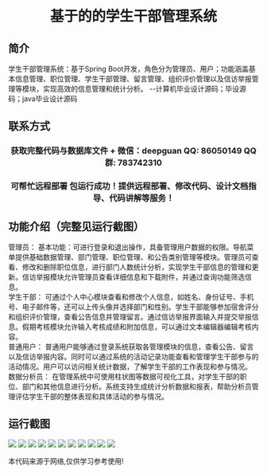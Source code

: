 <p><h1 align="center">基于的的学生干部管理系统</h1></p>

## 简介
学生干部管理系统：基于Spring Boot开发，角色分为管理员、用户；功能涵盖基本信息管理、职位管理、学生干部管理、留言管理、组织评价管理以及信访举报管理等模块，实现高效的信息管理和统计分析。    --计算机毕业设计源码；毕设源码；java毕业设计源码


## 联系方式
<p><h3 align="center">获取完整代码与数据库文件 + 微信：deepguan QQ: 86050149 QQ群: 783742310</h3></p>
<p><h3 align="center">可帮忙远程部署 包运行成功！提供远程部署、修改代码、设计文档指导、代码讲解等服务！</h3></p>

## 功能介绍（完整见运行截图）
管理员： 基本功能：可进行登录和退出操作，具备管理用户数据的权限。导航菜单提供基础数据管理、部门管理、职位管理、和公告类别管理等模块。管理员可查看、修改和删除职位信息，进行部门人数统计分析，实现学生干部信息的管理和更新。信访举报模块允许管理员查看详细信息和下载附件，并通过查询功能筛选信息。  
学生干部： 可通过个人中心模块查看和修改个人信息，如姓名、身份证号、手机号、电子邮件等，还可以上传头像并选择部门和性别。学生干部能够参加宿舍评分和组织评价管理，查看公告信息并管理留言。通过信访举报界面输入并提交举报信息。假期考核模块允许输入考核成绩和附加信息，可以通过文本编辑器编辑考核内容。  
普通用户： 普通用户能够通过登录系统获取各管理模块的信息，查看公告、留言以及信访举报内容。同时可以通过系统的活动记录功能查看和管理学生干部参与的活动情况。用户可以访问相关统计数据，了解学生干部的工作表现和参与情况。  
数据分析员： 在管理系统中可使用柱状图等数据可视化工具，对学生干部的职位、部门和其他信息进行分析。系统支持生成统计分析数据和报表，帮助分析员管理评估学生干部的整体表现和具体活动的参与情况。


## 运行截图
![](https://bs-1329754181.cos.ap-shanghai.myqcloud.com/spring/studentCadreManagementSystem/img/001.jpg)
![](https://bs-1329754181.cos.ap-shanghai.myqcloud.com/spring/studentCadreManagementSystem/img/002.jpg)
![](https://bs-1329754181.cos.ap-shanghai.myqcloud.com/spring/studentCadreManagementSystem/img/003.jpg)
![](https://bs-1329754181.cos.ap-shanghai.myqcloud.com/spring/studentCadreManagementSystem/img/004.jpg)
![](https://bs-1329754181.cos.ap-shanghai.myqcloud.com/spring/studentCadreManagementSystem/img/005.jpg)
![](https://bs-1329754181.cos.ap-shanghai.myqcloud.com/spring/studentCadreManagementSystem/img/006.jpg)
![](https://bs-1329754181.cos.ap-shanghai.myqcloud.com/spring/studentCadreManagementSystem/img/007.jpg)
![](https://bs-1329754181.cos.ap-shanghai.myqcloud.com/spring/studentCadreManagementSystem/img/008.jpg)
![](https://bs-1329754181.cos.ap-shanghai.myqcloud.com/spring/studentCadreManagementSystem/img/009.jpg)
![](https://bs-1329754181.cos.ap-shanghai.myqcloud.com/spring/studentCadreManagementSystem/img/010.jpg)
![](https://bs-1329754181.cos.ap-shanghai.myqcloud.com/spring/studentCadreManagementSystem/img/011.jpg)

<p>本代码来源于网络,仅供学习参考使用!</p>
